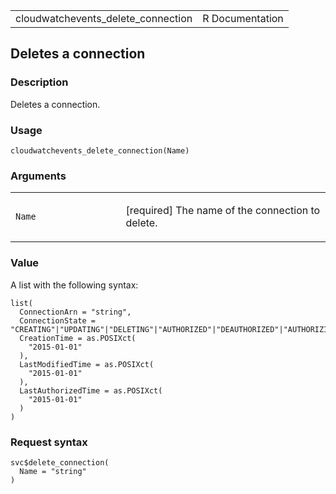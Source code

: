 <table style="width: 100%;">
<tbody>
<tr class="odd">
<td>cloudwatchevents_delete_connection</td>
<td style="text-align: right;">R Documentation</td>
</tr>
</tbody>
</table>

## Deletes a connection

### Description

Deletes a connection.

### Usage

    cloudwatchevents_delete_connection(Name)

### Arguments

<table>
<colgroup>
<col style="width: 35%" />
<col style="width: 65%" />
</colgroup>
<tbody>
<tr class="odd">
<td><code
id="cloudwatchevents_delete_connection_:_Name">Name</code></td>
<td><p>[required] The name of the connection to delete.</p></td>
</tr>
</tbody>
</table>

### Value

A list with the following syntax:

    list(
      ConnectionArn = "string",
      ConnectionState = "CREATING"|"UPDATING"|"DELETING"|"AUTHORIZED"|"DEAUTHORIZED"|"AUTHORIZING"|"DEAUTHORIZING",
      CreationTime = as.POSIXct(
        "2015-01-01"
      ),
      LastModifiedTime = as.POSIXct(
        "2015-01-01"
      ),
      LastAuthorizedTime = as.POSIXct(
        "2015-01-01"
      )
    )

### Request syntax

    svc$delete_connection(
      Name = "string"
    )
